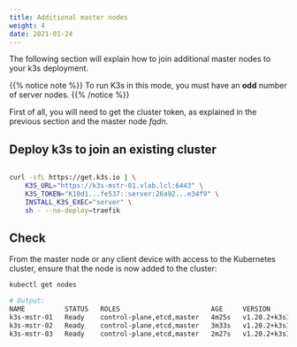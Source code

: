 ```yaml
---
title: Additional master nodes
weight: 4
date: 2021-01-24
---
```


The following section will explain how to join additional master nodes to your
k3s deployment.

{{% notice note %}}
To run K3s in this mode, you must have an **odd** number of server nodes.
{{% /notice %}}

First of all, you will need to get the cluster token, as explained in the previous section and the master node _fqdn_.

## Deploy k3s to join an existing cluster

```bash

curl -sfL https://get.k3s.io | \
    K3S_URL="https://k3s-mstr-01.vlab.lcl:6443" \
    K3S_TOKEN="K10d1...fe537::server:26a92...e34f9" \
    INSTALL_K3S_EXEC="server" \
    sh - --no-deploy=traefik
```

## Check

From the master node or any client device with access to the Kubernetes cluster, ensure that the node is now added to the cluster:

```bash
kubectl get nodes

# Output:
NAME          STATUS   ROLES                       AGE     VERSION
k3s-mstr-01   Ready    control-plane,etcd,master   4m25s   v1.20.2+k3s1
k3s-mstr-02   Ready    control-plane,etcd,master   3m33s   v1.20.2+k3s1
k3s-mstr-03   Ready    control-plane,etcd,master   2m27s   v1.20.2+k3s1
```
